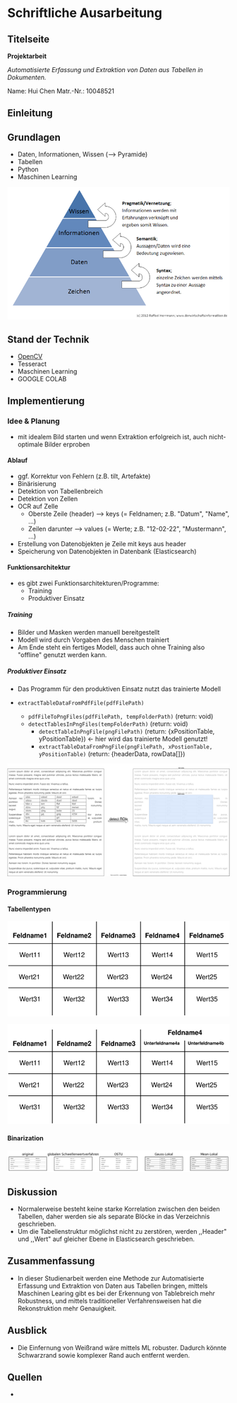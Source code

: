 # Schriftliche Ausarbeitung

## Titelseite

**Projektarbeit**

*Automatisierte Erfassung und Extraktion von Daten aus Tabellen in Dokumenten.*

Name: Hui Chen
Matr.-Nr.: 10048521

## Einleitung

## Grundlagen

- Daten, Informationen, Wissen (--> Pyramide)
- Tabellen
- Python
- Maschinen Learning

![Pyramide](./_images/wissenspyramide_derwirtschaftsinformatiker.png)

## Stand der Technik

- [OpenCV][1]
- Tesseract
- Maschinen Learning
- GOOGLE COLAB

## Implementierung

### Idee & Planung

- mit idealem Bild starten und wenn Extraktion erfolgreich ist, auch nicht-optimale Bilder erproben

#### Ablauf

- ggf. Korrektur von Fehlern (z.B. tilt, Artefakte)
- Binärisierung
- Detektion von Tabellenbreich
- Detektion von Zellen
- OCR auf Zelle
  - Oberste Zeile (header) --> keys (= Feldnamen; z.B. "Datum", "Name", ...)
  - Zeilen darunter --> values (= Werte; z.B. "12-02-22", "Mustermann", ...)
- Erstellung von Datenobjekten je Zeile mit keys aus header
- Speicherung von Datenobjekten in Datenbank (Elasticsearch)

#### Funktionsarchitektur

- es gibt zwei Funktionsarchitekturen/Programme:
  - Training
  - Produktiver Einsatz

##### Training

- Bilder und Masken werden manuell bereitgestellt
- Modell wird durch Vorgaben des Menschen trainiert
- Am Ende steht ein fertiges Modell, dass auch ohne Training also "offline" genutzt werden kann.

##### Produktiver Einsatz

- Das Programm für den produktiven Einsatz nutzt das trainierte Modell

- `extractTableDataFromPdfFile(pdfFilePath)`
  - `pdfFileToPngFiles(pdfFilePath, tempFolderPath)` (return: void)
  - `detectTablesInPngFiles(tempFolderPath)` (return: void)
    - `detectTableInPngFile(pngFilePath)` (return: {xPositionTable, yPositionTable}) &larr; hier wird das trainierte Modell genutzt!
    - `extractTableDataFromPngFile(pngFilePath, xPostionTable, yPositionTable)` (return: {headerData, rowData[]})

![komplexe Tabelle](./_images/prozess_zur_extraktion_von_tabellen.drawio.svg)

### Programmierung

#### Tabellentypen

![einfache Tabelle](./_images/tabellentypen-einfach.drawio.svg)

![komplexe Tabelle](./_images/tabellentypen-komplex.drawio.svg)

#### Binarization

![binarization](./_images/binarization_test.png)

## Diskussion
- Normalerweise besteht keine starke Korrelation zwischen den beiden Tabellen, daher werden sie als separate Blöcke in das Verzeichnis geschrieben.
- Um die Tabellenstruktur möglichst nicht zu zerstören, werden ,,Header" und ,,Wert" auf gleicher Ebene in Elasticsearch geschrieben.

## Zusammenfassung
- In dieser Studienarbeit werden eine Methode zur Automatisierte Erfassung und Extraktion von Daten aus Tabellen bringen, mittels Maschinen Learing gibt es bei der Erkennung von Tablebreich mehr Robustness, und mittels traditioneller Verfahrensweisen hat die Rekonstruktion mehr Genauigkeit.


## Ausblick
- Die Einfernung von Weißrand wäre mittels ML robuster. Dadurch könnte Schwarzrand sowie komplexer Rand auch entfernt werden.


## Quellen

- [1]: <https://de.wikipedia.org/wiki/OpenCV>
